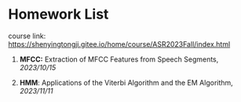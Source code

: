 # Homework List

course link: https://shenyingtongji.gitee.io/home/course/ASR2023Fall/index.html

1. **MFCC:** Extraction of MFCC Features from Speech Segments, *2023/10/15*

1. **HMM**: Applications of the Viterbi Algorithm and the EM Algorithm, *2023/11/11*
